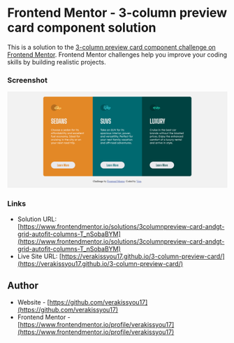 # Frontend Mentor - 3-column preview card component solution

This is a solution to the [3-column preview card component challenge on Frontend Mentor](https://www.frontendmentor.io/challenges/3column-preview-card-component-pH92eAR2-). Frontend Mentor challenges help you improve your coding skills by building realistic projects.

### Screenshot

![](./images/Firefox_Screenshot_2024-02-10T22-02-12.038Z.png)

### Links

- Solution URL: [https://www.frontendmentor.io/solutions/3columnpreview-card-andgt-grid-autofit-columns-T_nSobaBYM](https://www.frontendmentor.io/solutions/3columnpreview-card-andgt-grid-autofit-columns-T_nSobaBYM)
- Live Site URL: [https://verakissyou17.github.io/3-column-preview-card/](https://verakissyou17.github.io/3-column-preview-card/)

## Author

- Website - [https://github.com/verakissyou17](https://github.com/verakissyou17)
- Frontend Mentor - [https://www.frontendmentor.io/profile/verakissyou17](https://www.frontendmentor.io/profile/verakissyou17)
